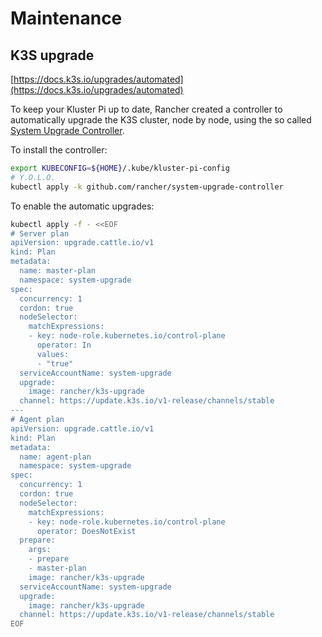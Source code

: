 # Maintenance

## K3S upgrade

[https://docs.k3s.io/upgrades/automated](https://docs.k3s.io/upgrades/automated)

To keep your Kluster Pi up to date, Rancher created a controller to automatically upgrade the K3S cluster, node by node, using the so called [System Upgrade Controller](https://github.com/rancher/system-upgrade-controller/).

To install the controller:

``` bash
export KUBECONFIG=${HOME}/.kube/kluster-pi-config
# Y.O.L.O.
kubectl apply -k github.com/rancher/system-upgrade-controller
```

To enable the automatic upgrades:

``` bash
kubectl apply -f - <<EOF
# Server plan
apiVersion: upgrade.cattle.io/v1
kind: Plan
metadata:
  name: master-plan
  namespace: system-upgrade
spec:
  concurrency: 1
  cordon: true
  nodeSelector:
    matchExpressions:
    - key: node-role.kubernetes.io/control-plane
      operator: In
      values:
      - "true"
  serviceAccountName: system-upgrade
  upgrade:
    image: rancher/k3s-upgrade
  channel: https://update.k3s.io/v1-release/channels/stable
---
# Agent plan
apiVersion: upgrade.cattle.io/v1
kind: Plan
metadata:
  name: agent-plan
  namespace: system-upgrade
spec:
  concurrency: 1
  cordon: true
  nodeSelector:
    matchExpressions:
    - key: node-role.kubernetes.io/control-plane
      operator: DoesNotExist
  prepare:
    args:
    - prepare
    - master-plan
    image: rancher/k3s-upgrade
  serviceAccountName: system-upgrade
  upgrade:
    image: rancher/k3s-upgrade
  channel: https://update.k3s.io/v1-release/channels/stable
EOF
```

